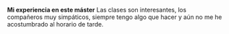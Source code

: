 **Mi experiencia en este máster**
Las clases son interesantes, los compañeros muy simpáticos, siempre tengo algo que hacer y aún no me he acostumbrado al horario de tarde.
